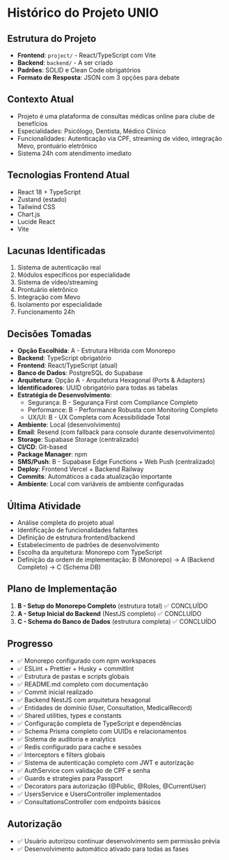 # Histórico do Projeto UNIO

## Estrutura do Projeto
- **Frontend**: `project/` - React/TypeScript com Vite
- **Backend**: `backend/` - A ser criado
- **Padrões**: SOLID e Clean Code obrigatórios
- **Formato de Resposta**: JSON com 3 opções para debate

## Contexto Atual
- Projeto é uma plataforma de consultas médicas online para clube de benefícios
- Especialidades: Psicólogo, Dentista, Médico Clínico
- Funcionalidades: Autenticação via CPF, streaming de vídeo, integração Mevo, prontuário eletrônico
- Sistema 24h com atendimento imediato

## Tecnologias Frontend Atual
- React 18 + TypeScript
- Zustand (estado)
- Tailwind CSS
- Chart.js
- Lucide React
- Vite

## Lacunas Identificadas
1. Sistema de autenticação real
2. Módulos específicos por especialidade
3. Sistema de vídeo/streaming
4. Prontuário eletrônico
5. Integração com Mevo
6. Isolamento por especialidade
7. Funcionamento 24h

## Decisões Tomadas
- **Opção Escolhida**: A - Estrutura Híbrida com Monorepo
- **Backend**: TypeScript obrigatório
- **Frontend**: React/TypeScript (atual)
- **Banco de Dados**: PostgreSQL do Supabase
- **Arquitetura**: Opção A - Arquitetura Hexagonal (Ports & Adapters)
- **Identificadores**: UUID obrigatório para todas as tabelas
- **Estratégia de Desenvolvimento**: 
  - Segurança: B - Segurança First com Compliance Completo
  - Performance: B - Performance Robusta com Monitoring Completo  
  - UX/UI: B - UX Completa com Acessibilidade Total
- **Ambiente**: Local (desenvolvimento)
- **Email**: Resend (com fallback para console durante desenvolvimento)
- **Storage**: Supabase Storage (centralizado)
- **CI/CD**: Git-based
- **Package Manager**: npm
- **SMS/Push**: B - Supabase Edge Functions + Web Push (centralizado)
- **Deploy**: Frontend Vercel + Backend Railway
- **Commits**: Automáticos a cada atualização importante
- **Ambiente**: Local com variáveis de ambiente configuradas

## Última Atividade
- Análise completa do projeto atual
- Identificação de funcionalidades faltantes
- Definição de estrutura frontend/backend
- Estabelecimento de padrões de desenvolvimento
- Escolha da arquitetura: Monorepo com TypeScript
- Definição da ordem de implementação: B (Monorepo) → A (Backend Completo) → C (Schema DB)

## Plano de Implementação
1. **B - Setup do Monorepo Completo** (estrutura total) ✅ CONCLUÍDO
2. **A - Setup Inicial do Backend** (NestJS completo) ✅ CONCLUÍDO
3. **C - Schema do Banco de Dados** (estrutura completa) ✅ CONCLUÍDO

## Progresso
- ✅ Monorepo configurado com npm workspaces
- ✅ ESLint + Prettier + Husky + commitlint
- ✅ Estrutura de pastas e scripts globais
- ✅ README.md completo com documentação
- ✅ Commit inicial realizado
- ✅ Backend NestJS com arquitetura hexagonal
- ✅ Entidades de domínio (User, Consultation, MedicalRecord)
- ✅ Shared utilities, types e constants
- ✅ Configuração completa de TypeScript e dependências
- ✅ Schema Prisma completo com UUIDs e relacionamentos
- ✅ Sistema de auditoria e analytics
- ✅ Redis configurado para cache e sessões
- ✅ Interceptors e filters globais
- ✅ Sistema de autenticação completo com JWT e autorização
- ✅ AuthService com validação de CPF e senha
- ✅ Guards e strategies para Passport
- ✅ Decorators para autorização (@Public, @Roles, @CurrentUser)
- ✅ UsersService e UsersController implementados
- ✅ ConsultationsController com endpoints básicos

## Autorização
- ✅ Usuário autorizou continuar desenvolvimento sem permissão prévia
- ✅ Desenvolvimento automático ativado para todas as fases
